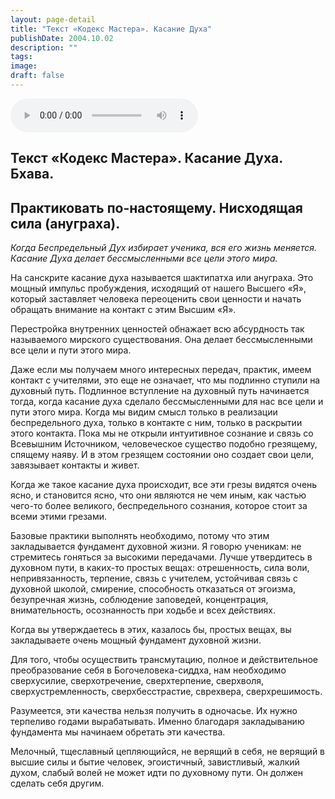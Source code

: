 ```yaml
---
layout: page-detail
title: "Текст «Кодекс Мастера». Касание Духа"
publishDate: 2004.10.02
description: ""
tags:
image:
draft: false
---
```


<audio title="2004.10.02 - Текст «Кодекс Мастера». Касание Духа.mp3" src="https://filer-api.advayta.org/v1.0/public/files/74644" controls=""></audio>

## **Текст «Кодекс Мастера». Касание Духа.** **Бхава.** 
## **Практиковать по-настоящему.** **Нисходящая сила (ануграха).**  
_Когда Беспредельный Дух избирает ученика, вся его жизнь меняется. Касание Духа делает бессмысленными все цели этого мира._ 

 На санскрите касание духа называется шактипатха или ануграха. Это мощный импульс пробуждения, исходящий от нашего Высшего «Я», который заставляет человека переоценить свои ценности и начать обращать внимание на контакт с этим Высшим «Я».

 Перестройка внутренних ценностей обнажает всю абсурдность так называемого мирского существования. Она делает бессмысленными все цели и пути этого мира.

 Даже если мы получаем много интересных передач, практик, имеем контакт с учителями, это еще не означает, что мы подлинно ступили на духовный путь. Подлинное вступление на духовный путь начинается тогда, когда касание духа сделало бессмысленными для нас все цели и пути этого мира. Когда мы видим смысл только в реализации беспредельного духа, только в контакте с ним, только в раскрытии этого контакта. Пока мы не открыли интуитивное сознание и связь со Всевышним Источником, человеческое существо подобно грезящему, спящему наяву. И в этом грезящем состоянии оно создает свои цели, завязывает контакты и живет.

 Когда же такое касание духа происходит, все эти грезы видятся очень ясно, и становится ясно, что они являются не чем иным, как частью чего-то более великого, беспредельного сознания, которое стоит за всеми этими грезами.

 Базовые практики выполнять необходимо, потому что этим закладывается фундамент духовной жизни. Я говорю ученикам: не стремитесь гоняться за высокими передачами. Лучше утвердитесь в духовном пути, в каких-то простых вещах: отрешенность, сила воли, непривязанность, терпение, связь с учителем, устойчивая связь с духовной школой, смирение, способность отказаться от эгоизма, безупречная жизнь, соблюдение заповедей, концентрация, внимательность, осознанность при ходьбе и всех действиях.

 Когда вы утверждаетесь в этих, казалось бы, простых вещах, вы закладываете очень мощный фундамент духовной жизни.

 Для того, чтобы осуществить трансмутацию, полное и действительное преобразование себя в Богочеловека-сиддха, нам необходимо сверхусилие, сверхотречение, сверхтерпение, сверхволя, сверхустремленность, сверхбесстрастие, сврехвера, сверхрешимость.

 Разумеется, эти качества нельзя получить в одночасье. Их нужно терпеливо годами вырабатывать. Именно благодаря закладыванию фундамента мы начинаем обретать эти качества.

 Мелочный, тщеславный цепляющийся, не верящий в себя, не верящий в высшие силы и бытие человек, эгоистичный, завистливый, жалкий духом, слабый волей не может идти по духовному пути. Он должен сделать себя другим.
  
  
